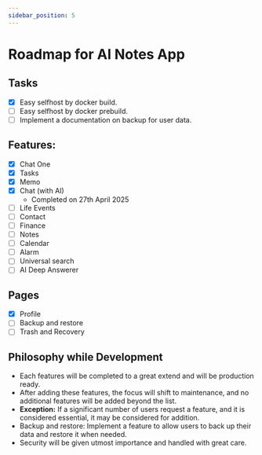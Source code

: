 ```yaml
---
sidebar_position: 5
---
```


# Roadmap for AI Notes App

## Tasks
- [x] Easy selfhost by docker build.
- [ ] Easy selfhost by docker prebuild.
- [ ] Implement a documentation on backup for user data.

## Features:
- [x] Chat One
- [x] Tasks
- [x] Memo
- [x] Chat (with AI)
    - Completed on 27th April 2025
- [ ] Life Events
- [ ] Contact
- [ ] Finance
- [ ] Notes
- [ ] Calendar
- [ ] Alarm
- [ ] Universal search
- [ ] AI Deep Answerer

## Pages
- [x] Profile
- [ ] Backup and restore
- [ ] Trash and Recovery

## Philosophy while Development
- Each features will be completed to a great extend and will be production ready.
- After adding these features, the focus will shift to maintenance, and no additional features will be added beyond the list.
- **Exception:** If a significant number of users request a feature, and it is considered essential, it may be considered for addition.
- Backup and restore: Implement a feature to allow users to back up their data and restore it when needed.
- Security will be given utmost importance and handled with great care.